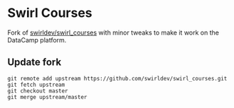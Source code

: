 # Swirl Courses

Fork of [swirldev/swirl_courses](https://www.github.com/swirldev/swirl_courses) with minor tweaks to make it work on the DataCamp platform.

## Update fork

```
git remote add upstream https://github.com/swirldev/swirl_courses.git
git fetch upstream
git checkout master
git merge upstream/master
```

